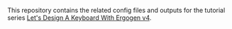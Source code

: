 This repository contains the related config files and outputs for the tutorial series [Let's Design A Keyboard With Ergogen v4](https://flatfootfox.com/ergogen-introduction/).